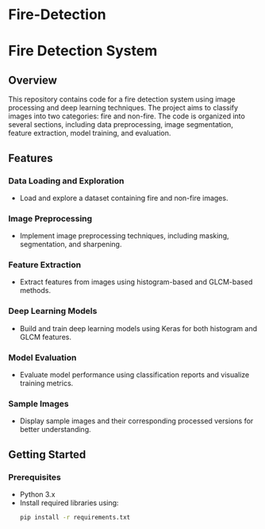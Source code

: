 # Fire-Detection
# Fire Detection System

## Overview
This repository contains code for a fire detection system using image processing and deep learning techniques. The project aims to classify images into two categories: fire and non-fire. The code is organized into several sections, including data preprocessing, image segmentation, feature extraction, model training, and evaluation.

## Features

### Data Loading and Exploration
- Load and explore a dataset containing fire and non-fire images.

### Image Preprocessing
- Implement image preprocessing techniques, including masking, segmentation, and sharpening.

### Feature Extraction
- Extract features from images using histogram-based and GLCM-based methods.

### Deep Learning Models
- Build and train deep learning models using Keras for both histogram and GLCM features.

### Model Evaluation
- Evaluate model performance using classification reports and visualize training metrics.

### Sample Images
- Display sample images and their corresponding processed versions for better understanding.

## Getting Started

### Prerequisites
- Python 3.x
- Install required libraries using:
  ```bash
  pip install -r requirements.txt

